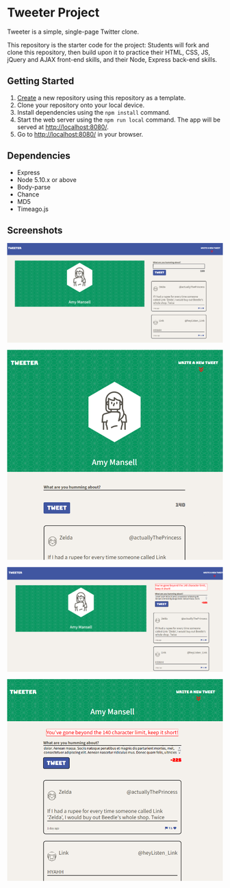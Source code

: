 # Tweeter Project

Tweeter is a simple, single-page Twitter clone.

This repository is the starter code for the project: Students will fork and clone this repository, then build upon it to practice their HTML, CSS, JS, jQuery and AJAX front-end skills, and their Node, Express back-end skills.

## Getting Started

1. [Create](https://docs.github.com/en/repositories/creating-and-managing-repositories/creating-a-repository-from-a-template) a new repository using this repository as a template.
2. Clone your repository onto your local device.
3. Install dependencies using the `npm install` command.
3. Start the web server using the `npm run local` command. The app will be served at <http://localhost:8080/>.
4. Go to <http://localhost:8080/> in your browser.

## Dependencies

- Express
- Node 5.10.x or above
- Body-parse
- Chance
- MD5
- Timeago.js


## Screenshots

!["Screenshot of tweeter page desktop style"](https://github.com/CodeJuuun/tweeter/blob/master/docs/tweeter-page.png?raw=true)

!["Screenshot of tweeter page in mobile style"](https://github.com/CodeJuuun/tweeter/blob/master/docs/tweeter-mobile.png?raw=true)

!["Screenshot of tweeter page over the character limit"](https://github.com/CodeJuuun/tweeter/blob/master/docs/over-limit.png?raw=true)

!["Screenshot of tweeter page over the character limit in mobile style"](https://github.com/CodeJuuun/tweeter/blob/master/docs/over-the-limit.png?raw=true)